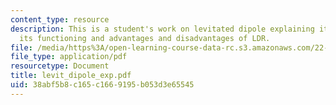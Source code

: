 ```yaml
---
content_type: resource
description: This is a student's work on levitated dipole explaining its concept,
  its functioning and advantages and disadvantages of LDR.
file: /media/https%3A/open-learning-course-data-rc.s3.amazonaws.com/22-012-seminar-fusion-and-plasma-physics-spring-2006/38abf5b8c165c1669195b053d3e65545_levit_dipole_exp.pdf
file_type: application/pdf
resourcetype: Document
title: levit_dipole_exp.pdf
uid: 38abf5b8-c165-c166-9195-b053d3e65545
---
```

